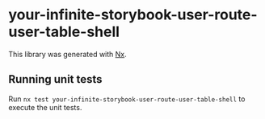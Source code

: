 # your-infinite-storybook-user-route-user-table-shell

This library was generated with [Nx](https://nx.dev).

## Running unit tests

Run `nx test your-infinite-storybook-user-route-user-table-shell` to execute the unit tests.
